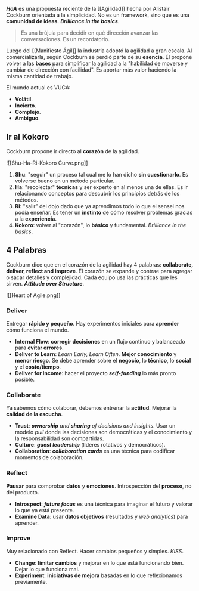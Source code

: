 ***HoA*** es una propuesta reciente de la [[Agilidad]] hecha por Alistair Cockburn orientada a la simplicidad. No es un framework, sino que es una **comunidad de ideas**. ***Brilliance in the basics***. 

>Es una brújula para decidir en qué dirección avanzar las conversaciones. Es un recordatorio.

Luego del [[Manifiesto Ágil]] la industria adoptó la agilidad a gran escala. Al comercializarla, según Cockburn se perdió parte de su **esencia**. Él propone volver a las **bases** para simplificar la agilidad a la "habilidad de moverse y cambiar de dirección con facilidad". Es aportar más valor haciendo la misma cantidad de trabajo.

El mundo actual es VUCA:
- **Volátil**.
- **Incierto**.
- **Complejo**.
- **Ambiguo**.

## Ir al Kokoro

Cockburn propone ir directo al **corazón** de la agilidad.

![[Shu-Ha-Ri-Kokoro Curve.png]]

1. **Shu**: "seguir" un proceso tal cual me lo han dicho **sin cuestionarlo**. Es volverse bueno en un método particular.
2. **Ha**: "recolectar" **técnicas** y ser experto en al menos una de ellas. Es ir relacionando conceptos para descubrir los principios detrás de los métodos.
3. **Ri**: "salir" del dojo dado que ya aprendimos todo lo que el sensei nos podía enseñar. Es tener un **instinto** de cómo resolver problemas gracias a la **experiencia**.
4. **Kokoro**: volver al "corazón", lo **básico** y fundamental. *Brilliance in the basics*.

## 4 Palabras

Cockburn dice que en el corazón de la agilidad hay 4 palabras: **collaborate, deliver, reflect and improve**. El corazón se expande y contrae para agregar o sacar detalles y complejidad. Cada equipo usa las prácticas que les sirven. ***Attitude over Structure***.

![[Heart of Agile.png]]

### Deliver

Entregar **rápido y pequeño**. Hay experimentos iniciales para **aprender** cómo funciona el mundo.

- **Internal Flow**: **corregir decisiones** en un flujo continuo y balanceado para **evitar errores**.
- **Deliver to Learn**: *Learn Early, Learn Often*. **Mejor conocimiento** y **menor riesgo**. Se debe aprender sobre el **negocio**, lo **técnico**, lo **social** y el **costo/tiempo**.
- **Deliver for Income**: hacer el proyecto ***self-funding*** lo más pronto posible.

### Collaborate

Ya sabemos cómo colaborar, debemos entrenar la **actitud**. Mejorar la **calidad de la escucha**.

- **Trust**: ***ownership** and **sharing** of decisions and insights*. Usar un modelo *pull* donde las decisiones son democráticas y el conocimiento y la responsabilidad son compartidas.
- **Culture**: ***guest leadership*** (líderes rotativos y democráticos).
- **Collaboration**: ***collaboration cards*** es una técnica para codificar momentos de colaboración.

### Reflect

**Pausar** para comprobar **datos** y **emociones**. Introspección del **proceso**, no del producto.

- **Introspect**: ***future focus*** es una técnica para imaginar el futuro y valorar lo que ya está presente.
- **Examine Data**: usar **datos objetivos** (resultados y *web analytics*) para aprender.

### Improve

Muy relacionado con Reflect. Hacer cambios pequeños y simples. *KISS*.

- **Change**: **limitar cambios** y mejorar en lo que está funcionando bien. Dejar lo que funciona mal.
- **Experiment**: **iniciativas de mejora** basadas en lo que reflexionamos previamente.
